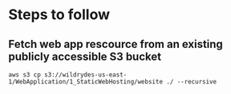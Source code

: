 # Steps to follow

## Fetch web app rescource from an existing publicly accessible S3 bucket

```
aws s3 cp s3://wildrydes-us-east-1/WebApplication/1_StaticWebHosting/website ./ --recursive
```